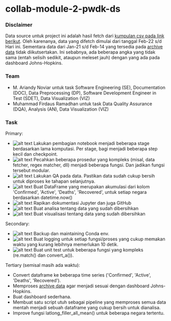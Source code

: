 # collab-module-2-pwdk-ds

### Disclaimer

Data source untuk project ini adalah hasil fetch dari [kumpulan csv pada link berikut](https://github.com/CSSEGISandData/COVID-19/tree/master/csse_covid_19_data/csse_covid_19_daily_reports).
Oleh karenanya, data yang difetch dimulai dari tanggal Feb-22 s/d Hari ini. Sementara data dari Jan-21 s/d Feb-14 yang tersedia pada [archive data](https://github.com/CSSEGISandData/COVID-19/tree/master/archived_data) tidak diikutsertakan. Ini sebabnya, ada beberapa angka yang tidak sama (entah selisih sedikit, ataupun meleset jauh) dengan yang ada pada dashboard Johns-Hopkins.

### Team
- M. Ariandy Noviar untuk task Software Engineering (SE), Documentation (DOC), Data Preprocessing (DP), Software Development Engineer in Test (SDET), Data Visualization (VIZ)
- Muhammad Firdaus Ramadhan untuk task Data Quality Assurance (DQA), Analysis (AN), Data Visualization (VIZ)

### Task
Primary:
- ![alt text](https://img.shields.io/badge/DP-Done-green.svg "Done") Lakukan pembagian notebook menjadi beberapa stage berdasarkan lama komputasi. Per stage, bagi menjadi beberapa step kecil dan checkpoint.
- ![alt text](https://img.shields.io/badge/SE-Done-green.svg "Done") Pecahkan beberapa prosedur yang kompleks (misal, data fetcher, regex matcher, dll) menjadi beberapa fungsi. Dan jadikan fungsi tersebut modular.
- ![alt text](https://img.shields.io/badge/DQA-Done-green.svg "Done") Lakukan QA pada data. Pastikan data sudah cukup bersih untuk diproses ke tahapan selanjutnya.
- ![alt text](https://img.shields.io/badge/DP-Done-green.svg "Done") Buat DataFrame yang merupakan akumulasi dari kolom 'Confirmed', 'Active', 'Deaths', 'Recovered', untuk setiap negara berdasarkan datetime.now()
- ![alt text](https://img.shields.io/badge/DOC-On_Going-orange.svg "On Going") Rapikan dokumentasi Jupyter dan juga GitHub
- ![alt text](https://img.shields.io/badge/AN-Done-green.svg "On Going") Buat analisa tentang data yang sudah dibersihkan
- ![alt text](https://img.shields.io/badge/VIZ-On_Going-orange.svg "Done") Buat visualisasi tentang data yang sudah dibersihkan

Secondary:
- ![alt text](https://img.shields.io/badge/SE-Done-green.svg "Done") Backup dan maintaining Conda env.
- ![alt text](https://img.shields.io/badge/SE-Done-green.svg "Done") Buat logging untuk setiap fungsi/proses yang cukup memakan waktu yang kurang lebihnya memerlukan 10 detik.
- ![alt text](https://img.shields.io/badge/SDET-Done-green.svg "Done") Buat unit test untuk beberapa fungsi yang kompleks (re.match() dan convert_a()).

Tertiary (semisal masih ada waktu):
- Convert dataframe ke beberapa time series ('Confirmed', 'Active', 'Deaths', 'Recovered').
- Memproses [archive data](https://github.com/CSSEGISandData/COVID-19/tree/master/archived_data) agar menjadi sesuai dengan dashboard Johns-Hopkins.
- Buat dashboard sederhana.
- Membuat satu script utuh sebagai pipeline yang memproses semua data mentah menjadi sebuah dataframe yang cukup bersih untuk dianalisa.
- Improve fungsi latlong_filler_all_mean() untuk beberapa negara tertentu.
